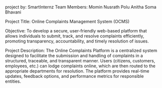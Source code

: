 project by: SmartInternz
Team Members:  Momin Nusrath
               Polu Anitha
               Soma Bhavani


Project Title:
Online Complaints Management System (OCMS)

Objective:
To develop a secure, user-friendly web-based platform that allows individuals to submit, track, and resolve complaints efficiently, promoting transparency, accountability, and timely resolution of issues.

Project Description:
The Online Complaints Platform is a centralized system designed to facilitate the submission and handling of complaints in a structured, traceable, and transparent manner. Users (citizens, customers, employees, etc.) can lodge complaints online, which are then routed to the appropriate departments for resolution. The platform provides real-time updates, feedback options, and performance metrics for responsible entities.


